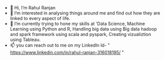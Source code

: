 - 👋 Hi, I’m Rahul Ranjan
- 👀 I’m interested in analysing things around me and find out how they are linked to every aspect of life.
- 🌱 I’m currently trying to hone my skills at 'Data Science, Machine Learning using Python and R, Handling big data using Big data hadoop and spark framework using scala and pyspark, Creating vizualiztion using Tableau.
- 📫 you can reach out to me on my LinkedIn Id- " https://www.linkedin.com/in/rahul-ranjan-316018195/ " 

<!---
RAHULTECHIE31/RAHULTECHIE31 is a ✨ special ✨ repository because its `README.md` (this file) appears on your GitHub profile.
You can click the Preview link to take a look at your changes.
--->
